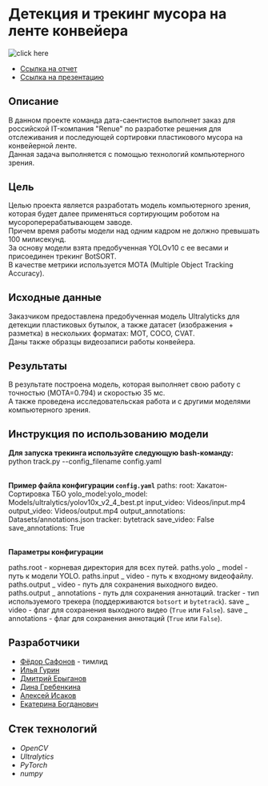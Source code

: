 <h1 align="left">Детекция и трекинг мусора на ленте конвейера</a></h1>

![click here](demo.gif)



* [Ссылка на отчет](https://github.com/FedorSafonov/computer-vision-for-conveyor-belt/blob/report.md/report.md)
* [Ссылка на презентацию](https://github.com/FedorSafonov/computer-vision-for-conveyor-belt/tree/presentation)


<h2 style="font-size: 20px;">Описание</h2>
В данном проекте команда дата-саентистов выполняет заказ для российской IT-компания "Renue" по разработке решения для отслеживания и последующей сортировки пластикового мусора на конвейерной ленте.
</br>Данная задача выполняется с помощью технологий компьютерного зрения.

<h2 style="font-size: 20px;">Цель</h2>
Целью проекта является разработать модель компьютерного зрения, которая будет далее применяться сортирующим роботом на мусороперерабатывающем заводе.
</br>Причем время работы модели над одним кадром не должно превышать 100 милисекунд.
</br>За основу модели взята предобученная YOLOv10 c ее весами и присоединен трекинг BotSORT. 
</br>В качестве метрики используется MOTA (Multiple Object Tracking Accuracy).

<h2 style="font-size: 20px;">Исходные данные</h2>
Заказчиком предоставлена предобученная модель Ultralyticks для детекции пластиковых бутылок, а также датасет (изображения + разметка) в нескольких форматах: MOT, COCO, CVAT.
</br>Даны также образцы видеозаписи работы конвейера.

<h2 style="font-size: 20px;">Результаты</h2>
В результате построена модель, которая выполняет свою работу с точностью (MOTA=0.794) и скоростью 35 мс.
</br>А также проведена исcледовательская работа и с другими моделями компьютерного зрения.

<h2 style="font-size: 20px;">Инструкция по использованию модели</h2>

**Для запуска трекинга используйте следующую bash-команду:**
 </br>python track.py --config_filename config.yaml

</br>**Пример файла конфигурации `config.yaml`**
paths:
 root: Хакатон-Сортировка ТБО
 yolo_model:</li>yolo_model: Models/ultralytics/yolov10x_v2_4_best.pt
 input_video: Videos/input.mp4
 output_video: Videos/output.mp4
 output_annotations: Datasets/annotations.json
 tracker: bytetrack
 save_video: False
 save_annotations: True

</br>**Параметры конфигурации**

paths.root - корневая директория для всех путей.
paths.yolo
_
model - путь к модели YOLO.
paths.input
_
video - путь к входному видеофайлу.
paths.output
_
video - путь для сохранения выходного видео.
paths.output
_
annotations - путь для сохранения аннотаций.
tracker - тип используемого трекера (поддерживаются `botsort` и `bytetrack`).
save
_
video - флаг для сохранения выходного видео (`True` или `False`).
save
_
annotations - флаг для сохранения аннотаций (`True` или `False`).

<h2 style="font-size: 20px;">Разработчики</h2>

* [Фёдор Сафонов](https://) - тимлид 
* [Илья Гурин](https://github.com/IlyaLion) 
* [Дмитрий Ерыганов](https://github.com/Dnevvs)  
* [Дина Гребенкина](https://github.com/DinaGreb) 
* [Алексей Исаков](https://github.com/IT-DS-Alex) 
* [Екатерина Богданович](https://github.com/Kate_B_DS) 

## Стек технологий
+ *OpenCV*
+ *Ultralytics*
+ *PyTorch*
+ *numpy*

